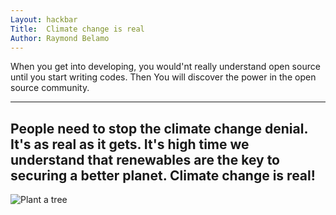 ```yaml
---
Layout: hackbar
Title:  Climate change is real
Author: Raymond Belamo
---
```



When you get into developing, you would'nt really understand open source until you start writing codes. Then You will discover the power in the open source community. 


---

## People need to stop the climate change denial. It's as real as it gets. It's high time we understand that renewables are the key to securing a better planet. Climate change is real!

![Plant a tree](https://images.app.goo.gl/WY4KkEgEsuptyqFp9)
